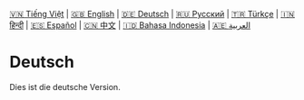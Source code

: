 [🇻🇳 Tiếng Việt](index_vi.md) | [🇬🇧 English](index.md) | [🇩🇪 Deutsch](index_de.md) | [🇷🇺 Русский](index_ru.md) | [🇹🇷 Türkçe](index_tr.md) | [🇮🇳 हिन्दी](index_hi.md) | [🇪🇸 Español](index_es.md) | [🇨🇳 中文](index_cn.md) | [🇮🇩 Bahasa Indonesia](index_id.md) | [🇦🇪 العربية](index_ae.md)

# Deutsch

Dies ist die deutsche Version.